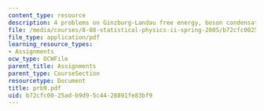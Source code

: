 ```yaml
---
content_type: resource
description: 4 problems on Ginzburg-Landau free energy, boson condensation.
file: /media/courses/8-08-statistical-physics-ii-spring-2005/b72cfc0025adb9d95c4428891fe83bf9_prb9.pdf
file_type: application/pdf
learning_resource_types:
- Assignments
ocw_type: OCWFile
parent_title: Assignments
parent_type: CourseSection
resourcetype: Document
title: prb9.pdf
uid: b72cfc00-25ad-b9d9-5c44-28891fe83bf9
---
```

